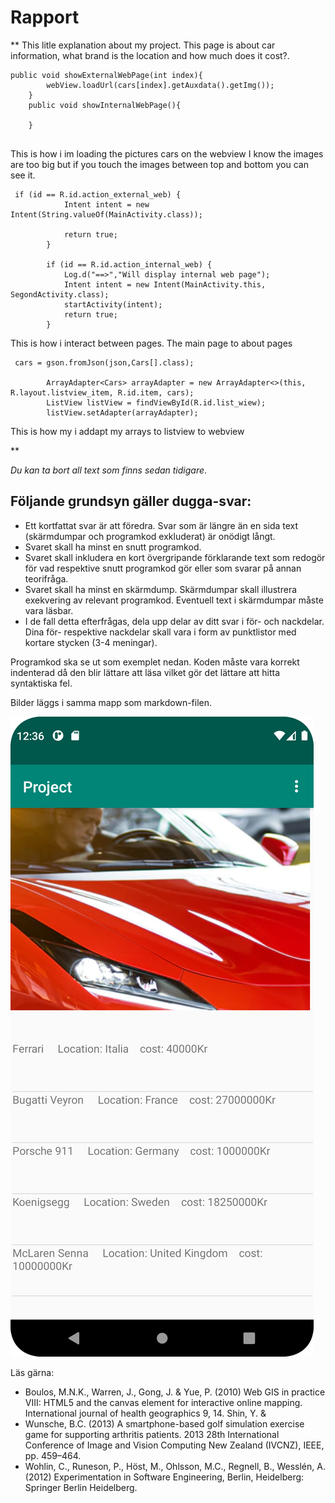 
# Rapport

**
This litle explanation about my project. This page is about car information, what brand is the location and how much does it cost?.


```
public void showExternalWebPage(int index){
        webView.loadUrl(cars[index].getAuxdata().getImg());
    }
    public void showInternalWebPage(){

    }
        
```

This is how i im loading the pictures cars on the webview I know the images are too big but if you touch the images between top and bottom you can see it.

```
 if (id == R.id.action_external_web) {
            Intent intent = new Intent(String.valueOf(MainActivity.class));

            return true;
        }

        if (id == R.id.action_internal_web) {
            Log.d("==>","Will display internal web page");
            Intent intent = new Intent(MainActivity.this, SegondActivity.class);
            startActivity(intent);
            return true;
        }
```
This is how i interact between pages. The main page to about pages

```
 cars = gson.fromJson(json,Cars[].class);

        ArrayAdapter<Cars> arrayAdapter = new ArrayAdapter<>(this, R.layout.listview_item, R.id.item, cars);
        ListView listView = findViewById(R.id.list_wiew);
        listView.setAdapter(arrayAdapter);
```

This is how my i addapt my arrays to listview to webview

**

_Du kan ta bort all text som finns sedan tidigare_.

## Följande grundsyn gäller dugga-svar:

- Ett kortfattat svar är att föredra. Svar som är längre än en sida text (skärmdumpar och programkod exkluderat) är onödigt långt.
- Svaret skall ha minst en snutt programkod.
- Svaret skall inkludera en kort övergripande förklarande text som redogör för vad respektive snutt programkod gör eller som svarar på annan teorifråga.
- Svaret skall ha minst en skärmdump. Skärmdumpar skall illustrera exekvering av relevant programkod. Eventuell text i skärmdumpar måste vara läsbar.
- I de fall detta efterfrågas, dela upp delar av ditt svar i för- och nackdelar. Dina för- respektive nackdelar skall vara i form av punktlistor med kortare stycken (3-4 meningar).

Programkod ska se ut som exemplet nedan. Koden måste vara korrekt indenterad då den blir lättare att läsa vilket gör det lättare att hitta syntaktiska fel.



Bilder läggs i samma mapp som markdown-filen.

![](car.png)

Läs gärna:

- Boulos, M.N.K., Warren, J., Gong, J. & Yue, P. (2010) Web GIS in practice VIII: HTML5 and the canvas element for interactive online mapping. International journal of health geographics 9, 14. Shin, Y. &
- Wunsche, B.C. (2013) A smartphone-based golf simulation exercise game for supporting arthritis patients. 2013 28th International Conference of Image and Vision Computing New Zealand (IVCNZ), IEEE, pp. 459–464.
- Wohlin, C., Runeson, P., Höst, M., Ohlsson, M.C., Regnell, B., Wesslén, A. (2012) Experimentation in Software Engineering, Berlin, Heidelberg: Springer Berlin Heidelberg.
